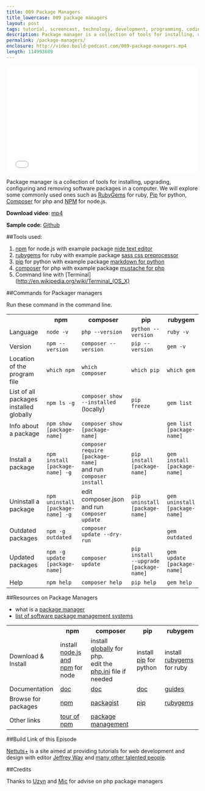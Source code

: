```yaml
---
title: 009 Package Managers
title_lowercase: 009 package managers
layout: post
tags: tutorial, screencast, technology, development, programming, coding, package, managers, dependencies, npm, nodes, pip, python, rubygems, ruby, composer, php
description: Package manager is a collection of tools for installing, upgrading, configuring and removing software packages in a computer. We will explore some commonly used ones such as RubyGems for ruby, Pip for python, Composer for php and NPM for NodeJS.
permalink: /package-managers/
enclosure: http://video.build-podcast.com/009-package-managers.mp4
length: 114993689
---
```


<div id="video"><iframe src="//player.vimeo.com/video/46877604" width="500" height="281" frameborder="0" webkitallowfullscreen mozallowfullscreen allowfullscreen></iframe></div>

Package manager is a collection of tools for installing, upgrading, configuring and removing software packages in a computer. We will explore some commonly used ones such as [RubyGems](http://rubygems.org/) for ruby, [Pip](http://pypi.python.org/pypi/pip/) for python, [Composer](http://getcomposer.org/) for php and [NPM](http://npmjs.org/) for node.js.

<p><strong>Download video</strong>: <a href="http://video.build-podcast.com/009-package-managers.mp4" download="build-podcast-009-package-managers.mp4">mp4</a></p>

**Sample code**: [Github](https://github.com/sayanee/build-podcast/tree/master/009-package-managers)

##Tools used:

1. [npm](http://npmjs.org/) for node.js with example package [nide text editor](http://coreh.github.com/nide/)
1. [rubygems](http://rubygems.org/) for ruby with example package [sass css preprocessor](http://sass-lang.com/)
1. [pip](http://pypi.python.org/pypi/pip/) for python with example package [markdown for python](http://packages.python.org/Markdown/install.html)
1. [composer](http://getcomposer.org/) for php with example package [mustache for php](https://github.com/bobthecow/mustache.php)
2. Command line with [Terminal](http://en.wikipedia.org/wiki/Terminal_(OS_X)

##Commands for Packager managers

Run these command in the command line.

<table>
  <tr>
    <th></th>
    <th>npm</th>
    <th>composer</th>
    <th>pip</th>
    <th>rubygem</th>
  </tr>
  <tr>
    <td>Language</td>
    <td><code>node -v</code></td>
    <td><code>php --version</code></td>
    <td><code>python --version</code></td>
    <td><code>ruby -v</code></td>
  </tr>
  <tr>
    <td>Version</td>
    <td><code>npm --version</code></td>
    <td><code>composer --version</code></td>
    <td><code>pip --version</code></td>
    <td><code>gem -v</code></td>
  </tr>
  <tr>
    <td>Location of the program file</td>
    <td><code>which npm</code></td>
    <td><code>which composer</code></td>
    <td><code>which pip</code></td>
    <td><code>which gem</code></td>
  </tr>
  <tr>
    <td>List of all packages installed globally</td>
    <td><code>npm ls -g</code></td>
    <td><code>composer show <br>--installed</code> (locally)</td>
    <td><code>pip freeze</code></td>
    <td><code>gem list</code></td>
  </tr>
  <tr>
    <td>Info about a package</td>
    <td><code>npm show <br>[package-name]</code></td>
    <td><code>composer show <br>[package-name]</code></td>
    <td><code></code></td>
    <td><code>gem list <br>[package-name]</code></td>
  </tr>
  <tr>
    <td>Install a package</td>
    <td><code>npm install <br>[package-name] -g</code></td>
    <td><code>composer require <br>[package-name]</code> <br>and run <code>composer install</code></td>
    <td><code>pip install<br>[package-name]</code></td>
    <td><code>gem install <br>[package-name]</code></td>
  </tr>
  <tr>
    <td>Uninstall a package</td>
    <td><code>npm uninstall <br>[package-name] -g</code></td>
    <td>edit composer.json <br>and run <code>composer update</code></td>
    <td><code>pip uninstall<br>[package-name]</code></td>
    <td><code>gem uninstall<br>[package-name]</code></td>
  </tr>
  <tr>
    <td>Outdated packages</td>
    <td><code>npm -g outdated</code></td>
    <td><code>composer update --dry-run</code></td>
    <td><code></code></td>
    <td><code>gem outdated</code></td>
  </tr>
  <tr>
    <td>Updated packages</td>
    <td><code>npm -g update <br>[package-name]</code></td>
    <td><code>composer update</code></td>
    <td><code>pip install<br>--upgrade [package-name]</code></td>
    <td><code>gem update <br>[package-name]</code></td>
  </tr>
  <tr>
    <td>Help</td>
    <td><code>npm help</td>
    <td><code>composer help</code></td>
    <td><code>pip help</code></td>
    <td><code>gem help</code></td>
  </tr>
</table>

##Resources on Package Managers

- what is a [package manager](http://en.wikipedia.org/wiki/Package_manager)
- [list of software package management systems](http://en.wikipedia.org/wiki/List_of_software_package_management_systems)

<table>
  <tr>
    <th></th>
    <th>npm</th>
    <th>composer</th>
    <th>pip</th>
    <th>rubygem</th>
  </tr>
  <tr>
    <td>Download & Install</td>
    <td>install <a href="http://nodejs.org/#download">node.js and npm</a> for node</td>
    <td>install <a href="https://github.com/composer/composer#global-installation-of-composer-manual">globally</a> for php. <br>edit the <a href="http://stackoverflow.com/questions/9343151/where-is-php-ini-in-mac-os-x-lion-thought-it-was-in-usr-local-php5-lib">php.ini</a> file if needed</td>
    <td>install <a href="http://pypi.python.org/pypi/pip/#downloads">pip</a> for python</td>
    <td>install <a href="http://rubygems.org/pages/download/">rubygems</a> for ruby</td>
  </tr>
  <tr>
    <td>Documentation</td>
    <td><a href="https://npmjs.org/doc/">doc</a></td>
    <td><a href="http://getcomposer.org/doc/">doc</a></td>
    <td><a href="http://pypi.python.org/pypi/pip/">doc</a></td>
    <td><a href="http://guides.rubygems.org/">guides</a></td>
  </tr>
  <tr>
    <td>Browse for packages</td>
    <td><a href="http://nodejs.org/api/">npm</a></td>
    <td><a href="http://packagist.org/packages/">packagist</a></td>
    <td><a href="http://pypi.python.org/pypi?%3Aaction=index">pip</a></td>
    <td><a href="http://rubygems.org/gems">rubygems</a></td>
  </tr>
  <tr>
    <td>Other links</td>
    <td><a href="http://tobyho.com/2012/02/09/tour-of-npm/">tour of npm</a></td>
    <td><a href="http://net.tutsplus.com/tutorials/php/easy-package-management-with-composer/">package management</a></td>
    <td></td>
    <td></td>
  </tr>
</table>


##Build Link of this Episode

[Nettuts+](http://net.tutsplus.com/) is a site aimed at providing tutorials for web development and design with editor [Jeffrey Way](jeffrey_way) and [many other talented people](http://net.tutsplus.com/meet-the-staff/).

##Credits

Thanks to [Uzyn](http://twitter.com/uzyn) and [Mic](http://twitter.com/coderkungfu) for advise on php package managers

